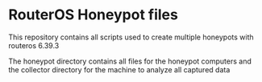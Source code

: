 # RouterOS Honeypot files
This repository contains all scripts used to create multiple honeypots with routeros 6.39.3

The honeypot directory contains all files for the honeypot computers and the collector directory for the machine to analyze all captured data
